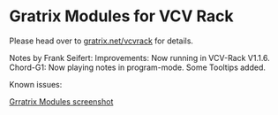 # Gratrix Modules for VCV Rack

Please head over to [gratrix.net/vcvrack](http://gratrix.net/vcvrack/) for details.

Notes by Frank Seifert:
Improvements:
Now running in VCV-Rack V1.1.6.
Chord-G1: 	Now playing notes in program-mode.
          	Some Tooltips added.

Known issues:

[Grratrix Modules screenshot](http://gratrix.net/vcvrack/shot.png)
